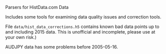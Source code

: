 Parsers for HistData.com Data

Includes some tools for examining data quality issues and correction tools.

File `data/hist_data_corrections.h5` contains known bad data points up to
and including 2015 data. This is unofficial and incomplete, please use at
your own risk.)

AUDJPY data has some problems before 2005-05-16.
